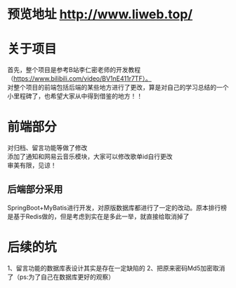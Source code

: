 # 预览地址 http://www.liweb.top/      

# 关于项目
首先，整个项目是参考B站李仁密老师的开发教程（https://www.bilibili.com/video/BV1nE411r7TF）。<br/>
对整个项目的前端包括后端的某些地方进行了更改，算是对自己的学习总结的一个小里程碑了，也希望大家从中得到借鉴的地方！！

# 前端部分
对归档、留言功能等做了修改<br/>
添加了通知和网易云音乐模块，大家可以修改歌单id自行更改<br/>
审美有限，见谅！
## 后端部分采用
SpringBoot+MyBatis进行开发，对原版数据库都进行了一定的改动。原本排行榜是基于Redis做的，但是考虑到实在是多此一举，就直接给取消掉了



# 后续的坑

1、留言功能的数据库表设计其实是存在一定缺陷的
2、把原来密码Md5加密取消了（ps:为了自己在数据库更好的观察）

